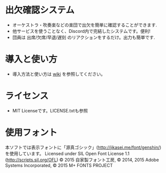 # 出欠確認システム
- オーケストラ・吹奏楽などの楽団で出欠を簡単に確認することができます.
- 他サービスを使うことなく、Discord内で完結したシステムです。便利!
- 団員は 出席/欠席/早退/遅刻 のリアクションをするだけ。出力も簡単です.

# 導入と使い方
- 導入方法と使い方は [wiki](https://github.com/suzumoto/orchestra-manager/wiki/%E5%B0%8E%E5%85%A5%E6%96%B9%E6%B3%95%E3%81%A8%E4%BD%BF%E3%81%84%E6%96%B9) を参照してください。

# ライセンス
- MIT Licenseです。LICENSE.txtも参照

# 使用フォント
本ソフトでは表示フォントに「源真ゴシック」(http://jikasei.me/font/genshin/) を使用しています。
Licensed under SIL Open Font License 1.1 (http://scripts.sil.org/OFL)
© 2015 自家製フォント工房, © 2014, 2015 Adobe Systems Incorporated, © 2015 M+
FONTS PROJECT
